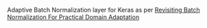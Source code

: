 Adaptive Batch Normalization layer for Keras as per [Revisiting Batch Normalization For Practical Domain Adaptation](https://arxiv.org/abs/1603.04779)
